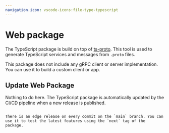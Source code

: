 ```yaml
---
navigation.icon: vscode-icons:file-type-typescript
---
```


# Web package

The TypeScript package is build on top of [ts-proto](https://www.npmjs.com/package/ts-proto). This tool is used to generate TypeScript services and messages from `.proto` files.

This package does not include any gRPC client or server implementation. You can use it to build a custom client or app.

## Update Web Package

Nothing to do here. The TypeScript package is automatically updated by the CI/CD pipeline when a new release is published.

```{note}

There is an edge release on every commit on the `main` branch. You can use it to test the latest features using the `next` tag of the package.
```

